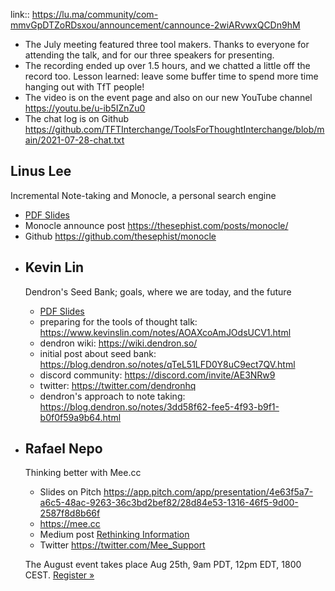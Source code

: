 link:: https://lu.ma/community/com-mmvGpDTZoRDsxou/announcement/cannounce-2wiARvwxQCDn9hM

- The July meeting featured three tool makers. Thanks to everyone for attending the talk, and for our three speakers for presenting.
- The recording ended up over 1.5 hours, and we chatted a little off the record too. Lesson learned: leave some buffer time to spend more time hanging out with TfT people!
- The video is on the event page and also on our new YouTube channel https://youtu.be/u-ib5IZnZu0
- The chat log is on Github https://github.com/TFTInterchange/ToolsForThoughtInterchange/blob/main/2021-07-28-chat.txt
## Linus Lee

Incremental Note-taking and Monocle, a personal search engine

* [PDF Slides](https://drive.google.com/file/d/1EyS6zN8VrJgj2QuRj_rp7jGI6ZbsPJ-N/view?usp=sharing)
* Monocle announce post https://thesephist.com/posts/monocle/
* Github https://github.com/thesephist/monocle
- ## Kevin Lin
  
  Dendron's Seed Bank; goals, where we are today, and the future
  
  * [PDF Slides](https://kevinslin-images.s3.us-west-2.amazonaws.com/talks/seed-bank.pdf)
  * preparing for the tools of thought talk: https://www.kevinslin.com/notes/AOAXcoAmJOdsUCV1.html
  * dendron wiki: https://wiki.dendron.so/
  * initial post about seed bank: https://blog.dendron.so/notes/qTeL51LFD0Y8uC9ect7QV.html
  * discord community: https://discord.com/invite/AE3NRw9
  * twitter: https://twitter.com/dendronhq
  * dendron's approach to note taking: https://blog.dendron.so/notes/3dd58f62-fee5-4f93-b9f1-b0f0f59a9b64.html
- ## Rafael Nepo
  
  Thinking better with Mee.cc
  
  * Slides on Pitch https://app.pitch.com/app/presentation/4e63f5a7-a6c5-48ac-9263-36c3bd2bef82/28d84e53-1316-46f5-9d00-2587f8d8b66f
  * https://mee.cc
  * Medium post [Rethinking Information](https://medium.com/mee-publication/rethinking-information-b81f3fae4bd1)
  * Twitter https://twitter.com/Mee_Support
  
  The August event takes place Aug 25th, 9am PDT, 12pm EDT, 1800 CEST. [Register »](https://lu.ma/tfti-august)